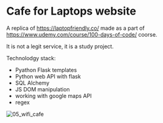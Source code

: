 # Cafe for Laptops website

A replica of https://laptopfriendly.co/ made as a part of https://www.udemy.com/course/100-days-of-code/ coorse.

It is not a legit service, it is a study project.

Technolodgy stack:
- Pyathon Flask templates
- Python web API with flask
- SQL Alchemy
- JS DOM manipulation
- working with google maps API
- regex 

![05_wifi_cafe](https://i.imgur.com/5e2cqrH.png)
